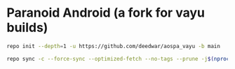 # Paranoid Android (a fork for vayu builds) #

```bash
repo init --depth=1 -u https://github.com/deedwar/aospa_vayu -b main
```

```bash
repo sync -c --force-sync --optimized-fetch --no-tags --prune -j$(nproc --all)
```
